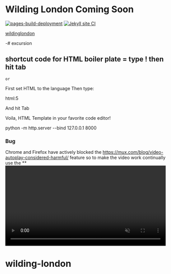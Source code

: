 # Wilding London Coming Soon

[![pages-build-deployment](https://github.com/SOliv1/excursion/actions/workflows/pages/pages-build-deployment/badge.svg)](https://github.com/SOliv1/excursion/actions/workflows/pages/pages-build-deployment)
[![Jekyll site CI](https://github.com/SOliv1/wilding-london/actions/workflows/jekyll.yml/badge.svg)](https://github.com/SOliv1/wilding-london/actions/workflows/jekyll.yml)

[wildinglondon]( https://wildinglondon.com/)

-# excursion

## shortcut code for HTML boiler plate = type ! then hit tab

    or
First set HTML to the language
Then type:

html:5

And hit Tab

Voila, HTML Template in your favorite code editor!

python -m http.server --bind 127.0.0.1 8000


### Bug 

Chrome and Firefox have actively blocked the <source autoplay loop> https://mux.com/blog/video-autoplay-considered-harmful/
 feature so to make the video work continually use the **<video width="100%" controls autoplay muted> ^^ code instead:
 https://stackoverflow.com/questions/49822790/html5-video-autoplay-not-working# wilding-london
# wilding-london
